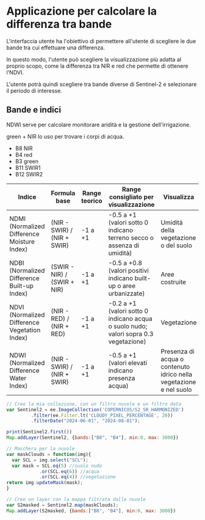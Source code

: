 # Applicazione per calcolare la differenza tra bande
L'interfaccia utente ha l'obiettivo di permettere all'utente di scegliere le due bande tra cui effettuare una differenza.

In questo modo, l'utente può scegliere la visualizzazione più adatta al proprio scopo, come la differenza tra NIR e red che permette di ottenere l'NDVI.

L'utente potrà quindi scegliere tra bande diverse di Sentinel-2 e selezionare il periodo di interesse.

## Bande e indici
NDWI serve per calcolare monitorare aridità e la gestione dell'irrigazione.

green + NIR lo uso per trovare i corpi di acqua. 

+ B8 NIR
+ B4 red
+ B3 green
+ B11 SWIR1
+ B12 SWIR2

|Indice	|Formula base	|Range teorico	|Range consigliato per visualizzazione |Visualizza
|--- |--- |--- |--- |---
| NDMI (Normalized Difference Moisture Index)	| (NIR - SWIR) / (NIR + SWIR)	| -1 a +1	| -0.5 a +1 (valori sotto 0 indicano terreno secco o assenza di umidità) |Umidità della vegetazione o del suolo
| NDBI (Normalized Difference Built-up Index)	|(SWIR - NIR) / (SWIR + NIR)	| -1 a +1	| -0.5 a +0.8 (valori positivi indicano built-up o aree urbanizzate) |Aree costruite |Aree ubranizzate o costruite
| NDVI (Normalized Difference Vegetation Index)	|(NIR - RED) / (NIR + RED)	| -1 a +1	| -0.2 a +1 (valori sotto 0 indicano acqua o suolo nudo; valori sopra 0.3 vegetazione) |Vegetazione
| NDWI (Normalized Difference Water Index)	|(NIR - SWIR) / (NIR + SWIR)	| -1 a +1	| -0.5 a +1 (valori elevati indicano presenza acqua) |Presenza di acqua o contenuto idrico nella vegetazione e nel suolo

``` js
// Creo la mia collezione, con un filtro nuvole e un filtro data
var Sentinel2 = ee.ImageCollection('COPERNICUS/S2_SR_HARMONIZED')
         .filter(ee.Filter.lt('CLOUDY_PIXEL_PERCENTAGE', 20))
         .filterDate("2024-06-01", "2024-08-01");

print(Sentinel2.first())        
Map.addLayer(Sentinel2, {bands:["B8", "B4"], min:0, max: 3000})

// Maschera per la nuvole
var maskClouds = function(img){
  var SCL = img.select("SCL");
  var mask = SCL.eq(5) //suolo nudo
            .or(SCL.eq(6)) //acqua
            .or(SCL.eq(4)) //vegetazione
return img.updateMask(mask);
}

// Creo un layer con la mappa filtrata dalle nuvole 
var S2masked = Sentinel2.map(maskClouds);
Map.addLayer(S2masked, {bands:["B8", "B4"], min:0, max: 3000})
```

